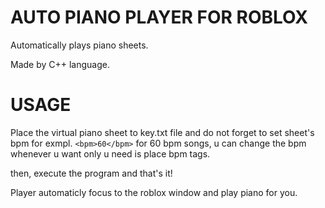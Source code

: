 # AUTO PIANO PLAYER FOR ROBLOX

Automatically plays piano sheets.

Made by C++ language.

# USAGE

Place the virtual piano sheet to key.txt file and do not forget to set sheet's bpm for exmpl. ```<bpm>60</bpm>``` for 60 bpm songs, u can change the bpm whenever u want only u need is place bpm tags.

then, execute the program and that's it!

Player automaticly focus to the roblox window and play piano for you.
